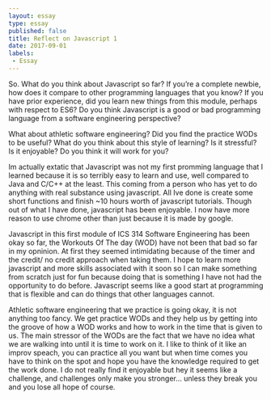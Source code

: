```yaml
---
layout: essay
type: essay
published: false
title: Reflect on Javascript 1
date: 2017-09-01
labels:
 - Essay
---
```


So. What do you think about Javascript so far? If you’re a complete newbie, how does it compare to other programming languages that you know? If you have prior experience, did you learn new things from this module, perhaps with respect to ES6? Do you think Javascript is a good or bad programming language from a software engineering perspective?

What about athletic software engineering? Did you find the practice WODs to be useful? What do you think about this style of learning? Is it stressful? Is it enjoyable? Do you think it will work for you?

Im actually extatic that Javascript was not my first promming language that I learned because it is so terribly easy to learn and use, well compared to Java and C/C++ at the least. This coming from a person who has yet to do anything with real substance using javascript. All Ive done is create some short functions and finish ~10 hours worth of javascript tutorials. Though out of what I have done, javascript has been enjoyable. I now have more reason to use chrome other than just because it is made by google.

Javascript in this first module of ICS 314 Software Engineering has been okay so far, the Workouts Of The day (WOD) have not been that bad so far in my opninion. At first they seemed intimidating because of the timer and the credit/ no credit approach when taking them. I hope to learn more javascript and more skills associated with it soon so I can make something from scratch just for fun because doing that is something I have not had the opportunity to do before. Javascript seems like a good start at programming that is flexible and can do things that other languages cannot.

Athletic software engineering that we practice is going okay, it is not anything too fancy. We get practice WODs and they help us by getting into the groove of how a WOD works and how to work in the time that is given to us. The main stressor of the WODs are the fact that we have no idea what we are walking into until it is time to work on it. I like to think of it like an improv speach, you can practice all you want but when time comes you have to think on the spot and hope you have the knowledge required to get the work done. I do not really find it enjoyable but hey it seems like a challenge, and challenges only make you stronger... unless they break you and you lose all hope of course.
